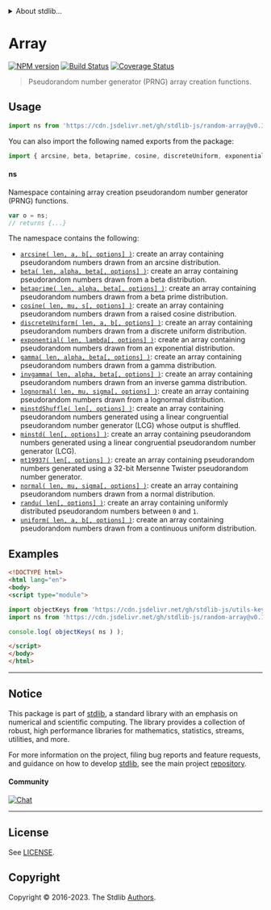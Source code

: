 <!--

@license Apache-2.0

Copyright (c) 2023 The Stdlib Authors.

Licensed under the Apache License, Version 2.0 (the "License");
you may not use this file except in compliance with the License.
You may obtain a copy of the License at

   http://www.apache.org/licenses/LICENSE-2.0

Unless required by applicable law or agreed to in writing, software
distributed under the License is distributed on an "AS IS" BASIS,
WITHOUT WARRANTIES OR CONDITIONS OF ANY KIND, either express or implied.
See the License for the specific language governing permissions and
limitations under the License.

-->


<details>
  <summary>
    About stdlib...
  </summary>
  <p>We believe in a future in which the web is a preferred environment for numerical computation. To help realize this future, we've built stdlib. stdlib is a standard library, with an emphasis on numerical and scientific computation, written in JavaScript (and C) for execution in browsers and in Node.js.</p>
  <p>The library is fully decomposable, being architected in such a way that you can swap out and mix and match APIs and functionality to cater to your exact preferences and use cases.</p>
  <p>When you use stdlib, you can be absolutely certain that you are using the most thorough, rigorous, well-written, studied, documented, tested, measured, and high-quality code out there.</p>
  <p>To join us in bringing numerical computing to the web, get started by checking us out on <a href="https://github.com/stdlib-js/stdlib">GitHub</a>, and please consider <a href="https://opencollective.com/stdlib">financially supporting stdlib</a>. We greatly appreciate your continued support!</p>
</details>

# Array

[![NPM version][npm-image]][npm-url] [![Build Status][test-image]][test-url] [![Coverage Status][coverage-image]][coverage-url] <!-- [![dependencies][dependencies-image]][dependencies-url] -->

> Pseudorandom number generator (PRNG) array creation functions.



<section class="usage">

## Usage

```javascript
import ns from 'https://cdn.jsdelivr.net/gh/stdlib-js/random-array@v0.1.0-esm/index.mjs';
```

You can also import the following named exports from the package:

```javascript
import { arcsine, beta, betaprime, cosine, discreteUniform, exponential, gamma, invgamma, lognormal, minstd, minstdShuffle, mt19937, normal, randu, uniform } from 'https://cdn.jsdelivr.net/gh/stdlib-js/random-array@v0.1.0-esm/index.mjs';
```

#### ns

Namespace containing array creation pseudorandom number generator (PRNG) functions.

```javascript
var o = ns;
// returns {...}
```

The namespace contains the following:

<!-- <toc pattern="*"> -->

<div class="namespace-toc">

-   <span class="signature">[`arcsine( len, a, b[, options] )`][@stdlib/random/array/arcsine]</span><span class="delimiter">: </span><span class="description">create an array containing pseudorandom numbers drawn from an arcsine distribution.</span>
-   <span class="signature">[`beta( len, alpha, beta[, options] )`][@stdlib/random/array/beta]</span><span class="delimiter">: </span><span class="description">create an array containing pseudorandom numbers drawn from a beta distribution.</span>
-   <span class="signature">[`betaprime( len, alpha, beta[, options] )`][@stdlib/random/array/betaprime]</span><span class="delimiter">: </span><span class="description">create an array containing pseudorandom numbers drawn from a beta prime distribution.</span>
-   <span class="signature">[`cosine( len, mu, s[, options] )`][@stdlib/random/array/cosine]</span><span class="delimiter">: </span><span class="description">create an array containing pseudorandom numbers drawn from a raised cosine distribution.</span>
-   <span class="signature">[`discreteUniform( len, a, b[, options] )`][@stdlib/random/array/discrete-uniform]</span><span class="delimiter">: </span><span class="description">create an array containing pseudorandom numbers drawn from a discrete uniform distribution.</span>
-   <span class="signature">[`exponential( len, lambda[, options] )`][@stdlib/random/array/exponential]</span><span class="delimiter">: </span><span class="description">create an array containing pseudorandom numbers drawn from an exponential distribution.</span>
-   <span class="signature">[`gamma( len, alpha, beta[, options] )`][@stdlib/random/array/gamma]</span><span class="delimiter">: </span><span class="description">create an array containing pseudorandom numbers drawn from a gamma distribution.</span>
-   <span class="signature">[`invgamma( len, alpha, beta[, options] )`][@stdlib/random/array/invgamma]</span><span class="delimiter">: </span><span class="description">create an array containing pseudorandom numbers drawn from an inverse gamma distribution.</span>
-   <span class="signature">[`lognormal( len, mu, sigma[, options] )`][@stdlib/random/array/lognormal]</span><span class="delimiter">: </span><span class="description">create an array containing pseudorandom numbers drawn from a lognormal distribution.</span>
-   <span class="signature">[`minstdShuffle( len[, options] )`][@stdlib/random/array/minstd-shuffle]</span><span class="delimiter">: </span><span class="description">create an array containing pseudorandom numbers generated using a linear congruential pseudorandom number generator (LCG) whose output is shuffled.</span>
-   <span class="signature">[`minstd( len[, options] )`][@stdlib/random/array/minstd]</span><span class="delimiter">: </span><span class="description">create an array containing pseudorandom numbers generated using a linear congruential pseudorandom number generator (LCG).</span>
-   <span class="signature">[`mt19937( len[, options] )`][@stdlib/random/array/mt19937]</span><span class="delimiter">: </span><span class="description">create an array containing pseudorandom numbers generated using a 32-bit Mersenne Twister pseudorandom number generator.</span>
-   <span class="signature">[`normal( len, mu, sigma[, options] )`][@stdlib/random/array/normal]</span><span class="delimiter">: </span><span class="description">create an array containing pseudorandom numbers drawn from a normal distribution.</span>
-   <span class="signature">[`randu( len[, options] )`][@stdlib/random/array/randu]</span><span class="delimiter">: </span><span class="description">create an array containing uniformly distributed pseudorandom numbers between `0` and `1`.</span>
-   <span class="signature">[`uniform( len, a, b[, options] )`][@stdlib/random/array/uniform]</span><span class="delimiter">: </span><span class="description">create an array containing pseudorandom numbers drawn from a continuous uniform distribution.</span>

</div>

<!-- </toc> -->

</section>

<!-- /.usage -->

<section class="examples">

## Examples

<!-- TODO: better examples -->

<!-- eslint no-undef: "error" -->

```html
<!DOCTYPE html>
<html lang="en">
<body>
<script type="module">

import objectKeys from 'https://cdn.jsdelivr.net/gh/stdlib-js/utils-keys@esm/index.mjs';
import ns from 'https://cdn.jsdelivr.net/gh/stdlib-js/random-array@v0.1.0-esm/index.mjs';

console.log( objectKeys( ns ) );

</script>
</body>
</html>
```

</section>

<!-- /.examples -->

<!-- Section for related `stdlib` packages. Do not manually edit this section, as it is automatically populated. -->

<section class="related">

</section>

<!-- /.related -->

<!-- Section for all links. Make sure to keep an empty line after the `section` element and another before the `/section` close. -->


<section class="main-repo" >

* * *

## Notice

This package is part of [stdlib][stdlib], a standard library with an emphasis on numerical and scientific computing. The library provides a collection of robust, high performance libraries for mathematics, statistics, streams, utilities, and more.

For more information on the project, filing bug reports and feature requests, and guidance on how to develop [stdlib][stdlib], see the main project [repository][stdlib].

#### Community

[![Chat][chat-image]][chat-url]

---

## License

See [LICENSE][stdlib-license].


## Copyright

Copyright &copy; 2016-2023. The Stdlib [Authors][stdlib-authors].

</section>

<!-- /.stdlib -->

<!-- Section for all links. Make sure to keep an empty line after the `section` element and another before the `/section` close. -->

<section class="links">

[npm-image]: http://img.shields.io/npm/v/@stdlib/random-array.svg
[npm-url]: https://npmjs.org/package/@stdlib/random-array

[test-image]: https://github.com/stdlib-js/random-array/actions/workflows/test.yml/badge.svg?branch=v0.1.0
[test-url]: https://github.com/stdlib-js/random-array/actions/workflows/test.yml?query=branch:v0.1.0

[coverage-image]: https://img.shields.io/codecov/c/github/stdlib-js/random-array/main.svg
[coverage-url]: https://codecov.io/github/stdlib-js/random-array?branch=main

<!--

[dependencies-image]: https://img.shields.io/david/stdlib-js/random-array.svg
[dependencies-url]: https://david-dm.org/stdlib-js/random-array/main

-->

[chat-image]: https://img.shields.io/gitter/room/stdlib-js/stdlib.svg
[chat-url]: https://app.gitter.im/#/room/#stdlib-js_stdlib:gitter.im

[stdlib]: https://github.com/stdlib-js/stdlib

[stdlib-authors]: https://github.com/stdlib-js/stdlib/graphs/contributors

[umd]: https://github.com/umdjs/umd
[es-module]: https://developer.mozilla.org/en-US/docs/Web/JavaScript/Guide/Modules

[deno-url]: https://github.com/stdlib-js/random-array/tree/deno
[umd-url]: https://github.com/stdlib-js/random-array/tree/umd
[esm-url]: https://github.com/stdlib-js/random-array/tree/esm
[branches-url]: https://github.com/stdlib-js/random-array/blob/main/branches.md

[stdlib-license]: https://raw.githubusercontent.com/stdlib-js/random-array/main/LICENSE

<!-- <toc-links> -->

[@stdlib/random/array/arcsine]: https://github.com/stdlib-js/random-array-arcsine/tree/esm

[@stdlib/random/array/beta]: https://github.com/stdlib-js/random-array-beta/tree/esm

[@stdlib/random/array/betaprime]: https://github.com/stdlib-js/random-array-betaprime/tree/esm

[@stdlib/random/array/cosine]: https://github.com/stdlib-js/random-array-cosine/tree/esm

[@stdlib/random/array/discrete-uniform]: https://github.com/stdlib-js/random-array-discrete-uniform/tree/esm

[@stdlib/random/array/exponential]: https://github.com/stdlib-js/random-array-exponential/tree/esm

[@stdlib/random/array/gamma]: https://github.com/stdlib-js/random-array-gamma/tree/esm

[@stdlib/random/array/invgamma]: https://github.com/stdlib-js/random-array-invgamma/tree/esm

[@stdlib/random/array/lognormal]: https://github.com/stdlib-js/random-array-lognormal/tree/esm

[@stdlib/random/array/minstd-shuffle]: https://github.com/stdlib-js/random-array-minstd-shuffle/tree/esm

[@stdlib/random/array/minstd]: https://github.com/stdlib-js/random-array-minstd/tree/esm

[@stdlib/random/array/mt19937]: https://github.com/stdlib-js/random-array-mt19937/tree/esm

[@stdlib/random/array/normal]: https://github.com/stdlib-js/random-array-normal/tree/esm

[@stdlib/random/array/randu]: https://github.com/stdlib-js/random-array-randu/tree/esm

[@stdlib/random/array/uniform]: https://github.com/stdlib-js/random-array-uniform/tree/esm

<!-- </toc-links> -->

</section>

<!-- /.links -->
